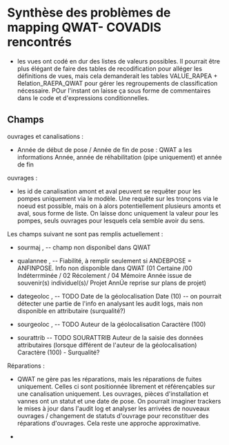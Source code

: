 # Synthèse des problèmes de mapping QWAT- COVADIS rencontrés

- les vues ont codé en dur des listes de valeurs possibles. Il pourrait être plus élégant de faire des tables de recodification pour alléger les définitions de vues, mais cela demanderait les tables VALUE_RAPEA + Relation_RAEPA_QWAT pour gérer les regroupements de classification nécessaire. POur l'instant on laisse ça sous forme de commentaires dans le code et d'expressions conditionnelles.



## Champs


ouvrages et canalisations :

- Année de début de pose / Année de fin de pose : QWAT a les informations Année, année de réhabilitation (pipe uniquement) et année de fin 

ouvrages :

- les id de canalisation amont et aval peuvent se requêter pour les pompes uniquement via le modèle. Une requête sur les tronçons via le noeud est possible, mais on à alors potentiellement plusieurs amonts et aval, sous forme de liste. On laisse donc uniquement la valeur pour les pompes, seuls ouvrages pour lesquels cela semble avoir du sens. 


Les champs suivant ne sont pas remplis actuellement :

-   sourmaj , -- champ non disponibel dans QWAT
-   qualannee , -- Fiabilité, à remplir seulement si ANDEBPOSE = ANFINPOSE. Info non disponible dans QWAT (01	Certaine /00 Indéterrminée / 02	Récolement	/ 04	Mémoire	Année issue de souvenir(s) individuel(s)/ 	Projet	AnnÚe reprise sur plans de projet) 

-    dategeoloc , -- TODO Date de la géolocalisation Date (10) -- on pourrait détecter une partie de l'info en analysant les audit logs, mais non disponible en attributaire (surqualité?) 
-    sourgeoloc , -- TODO Auteur de la géolocalisation Caractère (100)
-    sourattrib -- TODO SOURATTRIB Auteur de la saisie des données attributaires (lorsque différent de l'auteur de la géolocalisation) Caractère (100) - Surqualité?


Réparations :

 - QWAT ne gère pas les réparations, mais les réparations de fuites uniquement. Celles ci sont positionnée librement et référençables sur une canalisation uniquement. Les ouvrages, pièces d'installation et vannes ont un statut et une date de pose. On pourrait imaginer trackers le mises à jour dans l'audit log et analyser les arrivées de nouveaux ouvrages / changement de statuts d'ouvrage pour reconstituer des réparations d'ouvrages. Cela reste une approche approximative. 
 
 -   


